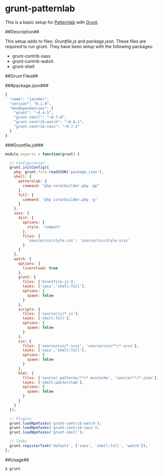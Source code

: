 grunt-patternlab
================

This is a basic setup for [Patternlab](www.patternlab.io) with [Grunt](www.gruntjs.com).

##Description##

This setup adds to files: *Gruntfile.js* and *package.json*. These files are required to run grunt.  They have been setup with the following packages:

* grunt-contrib-sass
* grunt-contrib-watch
* grunt-shell

##Grunt Files##

###package.json###
```javascript
{
  "name": "jacober",
  "version": "0.1.0",
  "devDependencies": {
    "grunt": "~0.4.5",
    "grunt-shell": "~0.7.0",
    "grunt-contrib-watch": "~0.6.1",
    "grunt-contrib-sass": "~0.7.3"
  }
}
```

###Gruntfile.js###

```javascript
module.exports = function(grunt) {

  // Configuration
  grunt.initConfig({
    pkg: grunt.file.readJSON('package.json'),
    shell: {
      patternlab: {
        command: "php core/builder.php -gp"
      },
      full: {
        command: "php core/builder.php -g"
      }
    },
    sass: {
      dist: {
        options: {
          style: 'compact'
        },
        files: {
          'source/css/style.css': 'source/css/style.scss'
        }
      }
    },
    watch: {
      options: {
        livereload: true
      },
      grunt: {
        files: ['Gruntfile.js'],
        tasks: ['sass','shell:full'],
        options: {
          spawn: false
        }
      },
      scripts: {
        files: ['source/js/*.js'],
        tasks: ['shell:full'],
        options: {
          spawn: false
        }
      },
      css: {
        files: ['source/css/*.scss', 'source/css/**/*.scss'],
        tasks: ['sass','shell:full'],
        options: {
          spawn: false
        }
      },
      html: {
        files: ['source/_patterns/**/*.mustache', 'source/**/*.json'],
        tasks: ['shell:patternlab'],
        options: {
          spawn: false
        }
      }
    }
  });

  // Plugins
  grunt.loadNpmTasks('grunt-contrib-watch');
  grunt.loadNpmTasks('grunt-contrib-sass');
  grunt.loadNpmTasks('grunt-shell');

  // Tasks
  grunt.registerTask('default', ['sass', 'shell:full', 'watch']);
};
```

##Usage##

```bash
$ grunt
```
